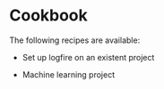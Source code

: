 # Cookbook

The following recipes are available:

- Set up logfire on an existent project
<!--
1. Add logfire.configure() to your code.
2. Run `logfire inspect` to check all the opentelemetry instrumentation packages available.
3. Add the instrumentation packages you want to use to your project.
 -->
- Machine learning project
